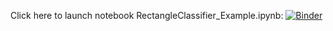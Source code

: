 
Click here to launch notebook RectangleClassifier_Example.ipynb: [![Binder](https://mybinder.org/badge_logo.svg)](https://mybinder.org/v2/gh/lhayward/RectangleClassifier/master?filepath=RectangleClassifier_Example.ipynb)
